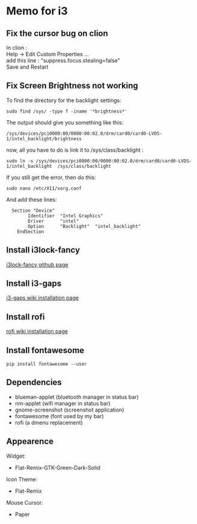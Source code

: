 # Memo for i3

## Fix the cursor bug on clion

In clion : <br>
    Help -> Edit Custom Properties ... <br>
    add this line : "suppress.focus.stealing=false" <br>
    Save and Restart <br>

## Fix Screen Brightness not working

To find the directory for the backlight settings: <br>
```shell
sudo find /sys/ -type f -iname '*brightness*'
```

The output should give you something like this: <br>
```shell
/sys/devices/pci0000:00/0000:00:02.0/drm/card0/card0-LVDS-1/intel_backlight/brightness
```
now, all you have to do is link it to /sys/class/backlight : <br>
```shell
sudo ln -s /sys/devices/pci0000:00/0000:00:02.0/drm/card0/card0-LVDS-1/intel_backlight  /sys/class/backlight
```
If you still get the error, then do this: <br>
```shell
sudo nano /etc/X11/xorg.conf
```
And add these lines: <br>
```
  Section "Device"
        Identifier  "Intel Graphics"
        Driver      "intel"
        Option      "Backlight"  "intel_backlight"
    EndSection
```

## Install i3lock-fancy

[i3lock-fancy github page](https://github.com/meskarune/i3lock-fancy)

## Install i3-gaps

[i3-gaps wiki installation page](https://github.com/Airblader/i3/wiki/Installation)

## Install rofi
[rofi wiki installation page](https://github.com/davatorium/rofi/blob/next/INSTALL.md)

## Install fontawesome
```
pip install fontawesome --user
```

## Dependencies

- blueman-applet (bluetooth manager in status bar)
- nm-applet (wifi manager in status bar)
- gnome-screenshot (screenshot application)
- fontawesome (font used by my bar)
- rofi (a dmenu replacement)

## Appearence

Widget: <br>
- Flat-Remix-GTK-Green-Dark-Solid <br>

Icon Theme: <br>
- Flat-Remix <br>

Mouse Cursor: <br>
- Paper <br>